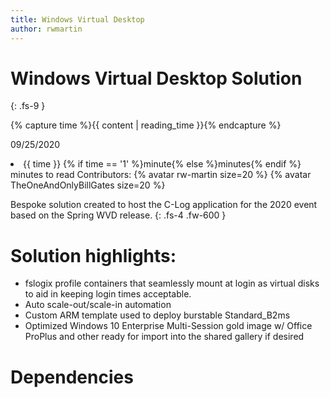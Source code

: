 ```yaml
---
title: Windows Virtual Desktop
author: rwmartin
---
```



# Windows Virtual Desktop Solution
{: .fs-9 }


{% capture time %}{{ content | reading_time }}{% endcapture %}

09/25/2020 <li> {{ time }} {% if time == '1' %}minute{% else %}minutes{% endif %} minutes to read Contributors: {% avatar rw-martin size=20 %} {% avatar TheOneAndOnlyBillGates size=20 %}


Bespoke solution created to host the C-Log application for the 2020 event based on the Spring WVD release.
{: .fs-4 .fw-600 }


# Solution highlights:
* fslogix profile containers that seamlessly mount at login as virtual disks to aid in keeping login times acceptable.
* Auto scale-out/scale-in automation
* Custom ARM template used to deploy burstable Standard_B2ms
* Optimized Windows 10 Enterprise Multi-Session gold image w/ Office ProPlus and other ready for import into the shared gallery if desired
 


# Dependencies



